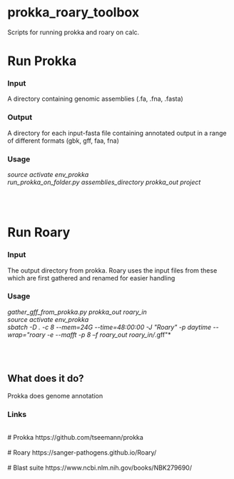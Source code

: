 # prokka_roary_toolbox
Scripts for running prokka and roary on calc.




# Run Prokka

### Input
A directory containing genomic assemblies (.fa, .fna, .fasta)
<br>

### Output
A directory for each input-fasta file containing annotated output in a range of different formats (gbk, gff, faa, fna)
<br>
### Usage

*source activate env_prokka*<br>
*run_prokka_on_folder.py assemblies_directory prokka_out project*

<br><br>

# Run Roary

### Input
The output directory from prokka. Roary uses the input files from these which are first gathered and renamed for easier handling
<br>
### Usage

*gather_gff_from_prokka.py prokka_out roary_in*<br>
*source activate env_prokka*<br>
*sbatch -D . -c 8 --mem=24G --time=48:00:00 -J "Roary" -p daytime --wrap="roary -e --mafft -p 8 –f roary_out roary_in/*.gff"*

<br><br>


## What does it do?

Prokka does genome annotation



### Links
<br>
# Prokka
https://github.com/tseemann/prokka<br>
<br>
# Roary
https://sanger-pathogens.github.io/Roary/<br>
<br>
# Blast suite
https://www.ncbi.nlm.nih.gov/books/NBK279690/<br>
<br>
